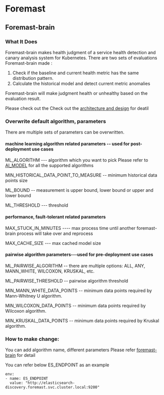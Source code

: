 # Foremast

## Foremast-brain


### What It Does
Foremast-brain makes health judgment of a service health detection and canary analysis system for Kubernetes. There are two sets of evaluations Foremast-brain made :

1. Check if the baseline and current health metric has the same distribution pattern.
2. Calculate the historical model and detect current metric anomalies

Foremast-brain will make judgment health or unhealthy based on the evaluation result. 

Please check out the Check out the [architecture and design](https://github.com/intuit/foremast/blob/master/docs/design.md) for deatil

### Overwrite default algorithm, parameters 
There are multiple sets of parameters can be overwritten.

#### machine learning algorithm related parameters -- used for post-deployment use cases
 ML_ALGORITHM --- algorithm which you want to pick Please refer to  [AI_MODEL](https://github.com/intuit/foremast-brain/blob/master/src/models/modelclass.py) for all the supported algorithms
 
 MIN_HISTORICAL_DATA_POINT_TO_MEASURE -- minimum historical data points size
 
 ML_BOUND -- measurement is upper bound, lower bound or upper and lower bound
 
 ML_THRESHOLD --- threshold
 
#### performance, fault-tolerant related parameters
MAX_STUCK_IN_MINUTES ---- max process time until another foremast-brain process will take over and reprocess

MAX_CACHE_SIZE  --- max cached model size

#### pairwise algorithm parameters---used for pre-deployment use cases
 ML_PAIRWISE_ALGORITHM -- there are multiple options: ALL, ANY, MANN_WHITE, WILCOXON, KRUSKAL, etc.
 
 ML_PAIRWISE_THRESHOLD --  pairwise algorithm threshold
 
 MIN_MANN_WHITE_DATA_POINTS -- minimum data points required by Mann-Whitney U algorithm.

MIN_WILCOXON_DATA_POINTS -- minimum data points required by Wilcoxon algorithm.

MIN_KRUSKAL_DATA_POINTS -- minimum data points required by Kruskal algorithm.


### How to make change:
You can add algorithm name, different parameters 
Please refer [foremast-brain](https://github.com/intuit/foremast/blob/master/deploy/foremast/3_judgement/foremast-brain.yaml) for detail

You can refer below ES_ENDPOINT as an example

```
env:
- name: ES_ENDPOINT
  value: "http://elasticsearch-discovery.foremast.svc.cluster.local:9200"
```





